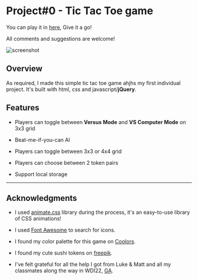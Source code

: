 # Project#0 - Tic Tac Toe game

You can play it in [here](https://unicar9.github.io/tictactoe/), Give it a go!

All comments and suggestions are welcome!

![screenshot](http://i.imgur.com/r151Hv7.png)

## Overview

As required, I made this simple tic tac toe game ahjhs my first individual project. It's built with html, css and javascript/**jQuery**.


## Features

- Players can toggle between **Versus Mode** and **VS Computer Mode** on 3x3 grid

- Beat-me-if-you-can AI

- Players can toggle between 3x3 or 4x4 grid

- Players can choose between 2 token pairs

- Support local storage

___

## Acknowledgments

- I used [animate.css](https://github.com/daneden/animate.css) library during the process, it's an easy-to-use library of CSS animations!

- I used [Font Awesome](http://fontawesome.io/) to search for icons.

- I found my color palette for this game on [Coolors](https://coolors.co/).

- I found my cute sushi tokens on [freepik](http://www.freepik.com/).

- I've felt grateful for all the help I got from Luke & Matt and all my classmates along the way in WDI22, [GA](https://generalassemb.ly/).
